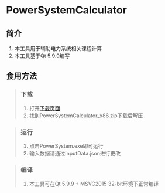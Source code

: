 # PowerSystemCalculator

## 简介

1. 本工具用于辅助电力系统相关课程计算
2. 本工具基于Qt 5.9.9编写

## 食用方法

> ### 下载
>
> 1. 打开[下载页面](https://github.com/ShioTsuki02/PowerSystemCalculator/releases/tag/v1.0)
> 2. 找到PowerSystemCalculator_x86.zip下载后解压

> ### 运行
>
> 1. 点击PowerSystem.exe即可运行
> 2. 输入数据请通过inputData.json进行更改

> ### 编译
>
> 1. 本工具可在Qt 5.9.9 + MSVC2015 32-bit环境下正常编译
